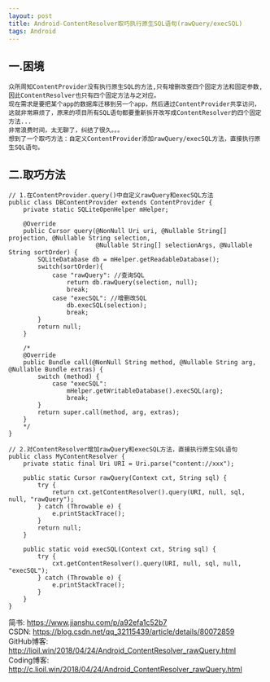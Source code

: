 ```yaml
---
layout: post
title: Android-ContentResolver取巧执行原生SQL语句(rawQuery/execSQL)
tags: Android
---
```

## 一.困境
	众所周知ContentProvider没有执行原生SQL的方法,只有增删改查四个固定方法和固定参数,
	因此ContentResolver也只有四个固定方法与之对应。
	现在需求是要把某个app的数据库迁移到另一个app，然后通过ContentProvider共享访问，
	这就非常麻烦了，原来的项目所有SQL语句都要重新拆开改写成ContentResolver的四个固定方法...
	非常浪费时间，太无聊了，纠结了很久。。。
	想到了一个取巧方法：自定义ContentProvider添加rawQuery/execSQL方法，直接执行原生SQL语句。
	
## 二.取巧方法
	// 1.在ContentProvider.query()中自定义rawQuery和execSQL方法
	public class DBContentProvider extends ContentProvider {
		private static SQLiteOpenHelper mHelper;
		
		@Override
		public Cursor query(@NonNull Uri uri, @Nullable String[] projection, @Nullable String selection,
							@Nullable String[] selectionArgs, @Nullable String sortOrder) {
			SQLiteDatabase db = mHelper.getReadableDatabase();
			switch(sortOrder){
				case "rawQuery": //查询SQL
					return db.rawQuery(selection, null);
					break;
				case "execSQL": //增删改SQL
					db.execSQL(selection);
					break;			
			}        
			return null;
		}
		
		/*
		@Override
		public Bundle call(@NonNull String method, @Nullable String arg, @Nullable Bundle extras) {
			switch (method) {
				case "execSQL":
					mHelper.getWritableDatabase().execSQL(arg);
					break;
			}
			return super.call(method, arg, extras);
		}
		*/
	}
	
	// 2.对ContentResolver增加rawQuery和execSQL方法，直接执行原生SQL语句
	public class MyContentResolver {
		private static final Uri URI = Uri.parse("content://xxx");

		public static Cursor rawQuery(Context cxt, String sql) {
			try {
				return cxt.getContentResolver().query(URI, null, sql, null, "rawQuery");
			} catch (Throwable e) {
				e.printStackTrace();
			}
			return null;
		}
		
		public static void execSQL(Context cxt, String sql) {
			try {
				cxt.getContentResolver().query(URI, null, sql, null, "execSQL");
			} catch (Throwable e) {
				e.printStackTrace();
			}
        }
	}
	
简书: https://www.jianshu.com/p/a92efa1c52b7  
CSDN: https://blog.csdn.net/qq_32115439/article/details/80072859  
GitHub博客: http://lioil.win/2018/04/24/Android_ContentResolver_rawQuery.html  
Coding博客: http://c.lioil.win/2018/04/24/Android_ContentResolver_rawQuery.html